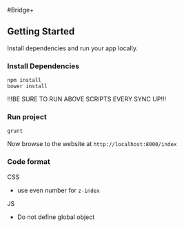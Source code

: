 #Bridge+

## Getting Started

Install dependencies and run your app locally.

### Install Dependencies

```
npm install
bower install
```

!!!BE SURE TO RUN ABOVE SCRIPTS EVERY SYNC UP!!!

### Run project

```
grunt
```

Now browse to the website at `http://localhost:8000/index`

### Code format

CSS
- use even number for `z-index`

JS
- Do not define global object
